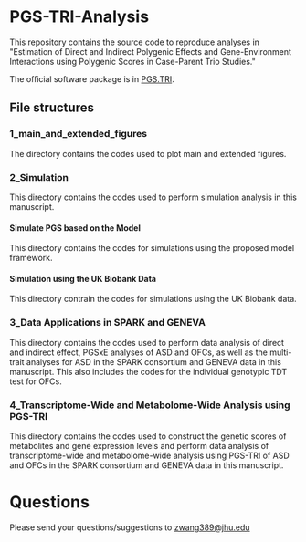 # PGS-TRI-Analysis

This repository contains the source code to reproduce analyses in "Estimation of Direct and Indirect Polygenic Effects and Gene-Environment Interactions using Polygenic Scores in Case-Parent Trio Studies."

The official software package is in [PGS.TRI](https://github.com/ziqiaow/PGS.TRI/tree/main).

## File structures

### 1_main_and_extended_figures
The directory contains the codes used to plot main and extended figures.

### 2_Simulation
This directory contains the codes used to perform simulation analysis in this manuscript.
#### Simulate PGS based on the Model
This directory contains the codes for simulations using the proposed model framework.
#### Simulation using the UK Biobank Data
This directory contrain the codes for simulations using the UK Biobank data.

### 3_Data Applications in SPARK and GENEVA
This directory contains the codes used to perform data analysis of direct and indirect effect, PGSxE analyses of ASD and OFCs, as well as the multi-trait analyses for ASD in the SPARK consortium and GENEVA data in this manuscript. This also includes the codes for the individual genotypic TDT test for OFCs.

### 4_Transcriptome-Wide and Metabolome-Wide Analysis using PGS-TRI
This directory contains the codes used to construct the genetic scores of metabolites and gene expression levels and perform data analysis of transcriptome-wide and metabolome-wide analysis using PGS-TRI of ASD and OFCs in the SPARK consortium and GENEVA data in this manuscript.

# Questions
Please send your questions/suggestions to zwang389@jhu.edu 
